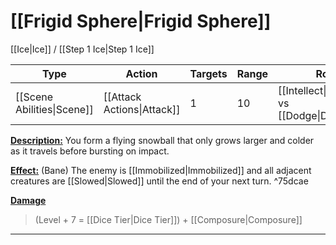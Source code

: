 # [[Frigid Sphere|Frigid Sphere]]
[[Ice|Ice]] / [[Step 1 Ice|Step 1 Ice]]

| Type                       | Action                     | Targets | Range | Roll                                         |
| -------------------------- | -------------------------- | ------- | ----- | -------------------------------------------- |
| [[Scene Abilities\|Scene]] | [[Attack Actions\|Attack]] | 1       | 10    | [[Intellect\|Intellect]] vs [[Dodge\|Dodge]] |

<u>**Description:**</u> You form a flying snowball that only grows larger and colder as it travels before bursting on impact.

<u>**Effect:**</u> (Bane) The enemy is [[Immobilized|Immobilized]] and all adjacent creatures are [[Slowed|Slowed]] until the end of your next turn. ^75dcae


<u>**Damage**</u>
>(Level + 7 = [[Dice Tier|Dice Tier]]) + [[Composure|Composure]]

---